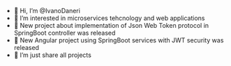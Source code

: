 - 👋 Hi, I’m @IvanoDaneri
- 👀 I’m interested in microservices tehcnology and web applications
- 🌱 New project about implementation of Json Web Token protocol in SpringBoot controller was released
- 🌱 New Angular project using SpringBoot services with JWT security was released
- 💞️ I’m just share all projects 

<!---
IvanoDaneri/IvanoDaneri is a ✨ special ✨ repository because its `README.md` (this file) appears on your GitHub profile.
You can click the Preview link to take a look at your changes.
--->
